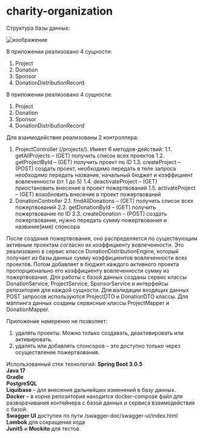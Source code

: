 # charity-organization
Структура базы данных:
 
![изображение](https://user-images.githubusercontent.com/102044344/232735152-6d579468-a24b-462f-b17c-94ac1d1683ac.png)

В приложении реализовано 4 сущности:
1.	Project
2.	Donation
3.	Sponsor
4.	DonationDistributionRecord

В приложении реализовано 4 сущности:
1.	Project
2.	Donation
3.	Sponsor
4.	DonationDistributionRecord

Для взаимодействия реализованы 2 контроллера:
1.	ProjectController (/projects/). Имеет 6 методов-действий:
1.1.	getAllProjects – (GET) получить список всех проектов
1.2.	getProjectById – (GET) получить проект по ID
1.3.	createProject – (POST) создать проект, необходимо передать в теле запроса необходимо передать название, начальный бюджет и коэффициент вовлеченности (от 1 до 5)
1.4.	 deactivateProject – (GET) приостановить внесение в проект пожертвований
1.5.	activateProject – (GET) возобновить внесение в проект пожертвований
2.	DonationController
2.1.	findAllDonations – (GET) получить список всех пожертвований
2.2.	getDonationById – (GET) получить пожертвование по ID
2.3.	createDonation – (POST) создать пожертвование, нужно передать сумму пожертвования и название(имя) спонсора

После создания пожертвования, оно распределяется по существующим активным проектам согласно их коэффициенту вовлеченности. Это реализовано в сервис классе DonationDistributionEngine, который получает из базы данных сумму коэффициентов вовлеченности всех проектов. Потом добавляет в бюджет каждого активного проекта пропорционально его коэффициенту вовлеченности сумму из пожертвования. 
Для работы с базой данных созданы сервис классы DonationService, ProjectService, SponsorService и интерфейсы репозитория для каждой сущности.
Для валидации входящих данных POST запросов используются ProjectDTO и DonationDTO классы. Для маппинга данных созданы сервисные классы ProjectMapper и DonationMapper.

Приложение намеренно не позволяет:
1.	удалять проекты. Можно только создавать, деактивировать или активировать.
2.	удалять или добавлять спонсоров – это доступно только через осуществление пожертвования.

Использованный стек технологий:
<b>Spring Boot 3.0.5</b>
<br>
<b>Java 17</b>
<br>
<b>Gradle</b>
<br>
<b>PostgreSQL</b>
<br>
<b>Liquibase</b> – для внесения дальнейших изменений в базу данных.
<br>
<b>Docker</b> – в корне репозитория находится docker-compose файл для разворачивания контейнера с базой данных и сервиса взаимодействия с базой.
<br>
<b>Swagger UI</b> доступен по пути /swagger-doc/swagger-ui/index.html
<br>
<b>Lombok</b> для сокращения кода
<br>
<b>Junit5</b> и <b>Mockito</b> для тестов
<br>
